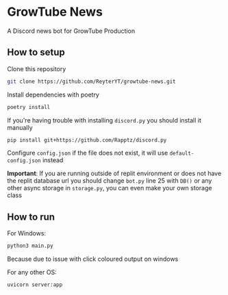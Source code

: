 # GrowTube News

A Discord news bot for GrowTube Production

## How to setup

Clone this repository

```bash
git clone https://github.com/ReyterYT/growtube-news.git
```

Install dependencies with poetry

```bash
poetry install
```

If you're having trouble with installing `discord.py` you should install it manually

```bash
pip install git+https://github.com/Rapptz/discord.py
```

Configure `config.json` if the file does not exist, it will use `default-config.json` instead

**Important**: If you are running outside of replit environment or does not have the replit database url you should change `bot.py` line 25 with `DB()` or any other async storage in `storage.py`, you can even make your own storage class

## How to run

For Windows:

```bat
python3 main.py
```

Because due to issue with click coloured output on windows

For any other OS:

```bash
uvicorn server:app
```
